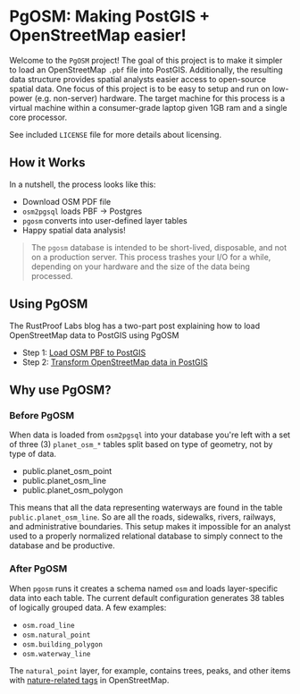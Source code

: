 # PgOSM:  Making PostGIS + OpenStreetMap easier!

Welcome to the `PgOSM` project!  The goal of this project is to make it simpler to load an OpenStreetMap `.pbf` file into PostGIS.  Additionally, the resulting data structure provides spatial analysts easier access to open-source spatial data.  One focus of this project is to be easy to setup and run on low-power (e.g. non-server) hardware.  The target machine for this process is a virtual machine within a consumer-grade laptop given 1GB ram and a single core processor.

See included `LICENSE` file for more details about licensing.


## How it Works

In a nutshell, the process looks like this:

* Download OSM PDF file
* `osm2pgsql` loads PBF -> Postgres
* `pgosm` converts into user-defined layer tables
* Happy spatial data analysis!


> The `pgosm` database is intended to be short-lived, disposable, and not on a production server.  This process trashes your I/O for a while, depending on your hardware and the size of the data being processed.


## Using PgOSM

The RustProof Labs blog has a two-part post explaining how to load OpenStreetMap data to PostGIS using PgOSM


* Step 1: [Load OSM PBF to PostGIS](https://blog.rustprooflabs.com/2019/01/postgis-osm-load)
* Step 2: [Transform OpenStreetMap data in PostGIS](https://blog.rustprooflabs.com/2019/01/postgis-pgosm)


## Why use PgOSM?

### Before PgOSM

When data is loaded from `osm2pgsql` into your database you're left with a set of three (3) `planet_osm_*` tables split based on type of geometry, not by type of data.

* public.planet_osm_point
* public.planet_osm_line
* public.planet_osm_polygon

This means that all the data representing waterways are found in the table `public.planet_osm_line`.  So are all the roads, sidewalks, rivers, railways, and administrative boundaries. This setup makes it impossible for an analyst used to a properly normalized relational database to simply connect to the database and be productive.

### After PgOSM

When `pgosm` runs it creates a schema named `osm` and loads layer-specific data into each table.  The current default configuration generates 38 tables of logically grouped data.  A few examples:

* `osm.road_line`
* `osm.natural_point`
* `osm.building_polygon`
* `osm.waterway_line`

The `natural_point` layer, for example, contains trees, peaks, and other items with [nature-related tags](https://wiki.openstreetmap.org/wiki/Key:natural) in OpenStreetMap.


